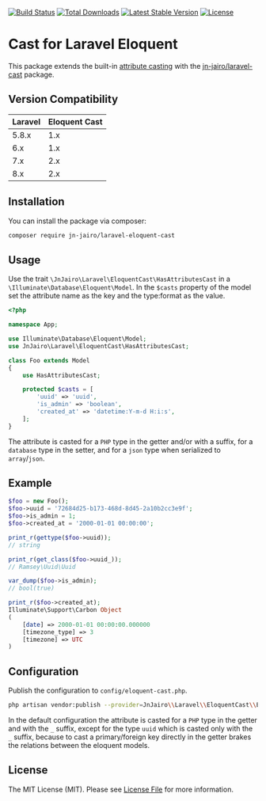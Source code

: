 [![Build Status](https://circleci.com/gh/jn-jairo/laravel-eloquent-cast.svg?style=shield)](https://circleci.com/gh/jn-jairo/laravel-eloquent-cast)
[![Total Downloads](https://poser.pugx.org/jn-jairo/laravel-eloquent-cast/downloads)](https://packagist.org/packages/jn-jairo/laravel-eloquent-cast)
[![Latest Stable Version](https://poser.pugx.org/jn-jairo/laravel-eloquent-cast/v/stable)](https://packagist.org/packages/jn-jairo/laravel-eloquent-cast)
[![License](https://poser.pugx.org/jn-jairo/laravel-eloquent-cast/license)](https://packagist.org/packages/jn-jairo/laravel-eloquent-cast)

# Cast for Laravel Eloquent

This package extends the built-in [attribute casting](https://laravel.com/docs/eloquent-mutators#attribute-casting)
with the [jn-jairo/laravel-cast](https://github.com/jn-jairo/laravel-cast) package.

## Version Compatibility

 Laravel  | Eloquent Cast
:---------|:----------
 5.8.x    | 1.x
 6.x      | 1.x
 7.x      | 2.x
 8.x      | 2.x

## Installation

You can install the package via composer:

```bash
composer require jn-jairo/laravel-eloquent-cast
```
## Usage

Use the trait `\JnJairo\Laravel\EloquentCast\HasAttributesCast` in a `\Illuminate\Database\Eloquent\Model`.
In the `$casts` property of the model set the attribute name as the key and the type:format as the value.

```php
<?php

namespace App;

use Illuminate\Database\Eloquent\Model;
use JnJairo\Laravel\EloquentCast\HasAttributesCast;

class Foo extends Model
{
    use HasAttributesCast;

    protected $casts = [
        'uuid' => 'uuid',
        'is_admin' => 'boolean',
        'created_at' => 'datetime:Y-m-d H:i:s',
    ];
}
```

The attribute is casted for a `PHP` type in the getter and/or with a suffix, for a `database` type in the setter, and for a `json` type when serialized to `array`/`json`.

## Example

```php
$foo = new Foo();
$foo->uuid = '72684d25-b173-468d-8d45-2a10b2cc3e9f';
$foo->is_admin = 1;
$foo->created_at = '2000-01-01 00:00:00';

print_r(gettype($foo->uuid));
// string

print_r(get_class($foo->uuid_));
// Ramsey\Uuid\Uuid

var_dump($foo->is_admin);
// bool(true)

print_r($foo->created_at);
Illuminate\Support\Carbon Object
(
    [date] => 2000-01-01 00:00:00.000000
    [timezone_type] => 3
    [timezone] => UTC
)
```

## Configuration

Publish the configuration to `config/eloquent-cast.php`.

```bash
php artisan vendor:publish --provider=JnJairo\\Laravel\\EloquentCast\\EloquentCastServiceProvider
```

In the default configuration the attribute is casted for a `PHP` type in the getter and with the `_` suffix, except for the type `uuid` which is casted only with the `_` suffix,
because to cast a primary/foreign key directly in the getter brakes the relations between the eloquent models.

## License

The MIT License (MIT). Please see [License File](LICENSE.md) for more information.
